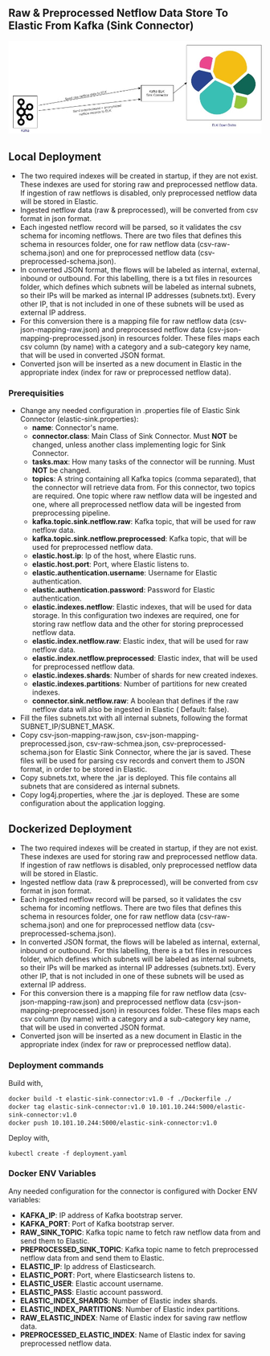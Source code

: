 ## Raw & Preprocessed Netflow Data Store To Elastic From Kafka (Sink Connector)

![](images/kafka-sink-elk.jpg)

## Local Deployment

- The two required indexes will be created in startup, if they are not exist. These indexes are used for storing raw and
  preprocessed netflow data. If ingestion of raw netflows is disabled, only preprocessed netflow data will be stored in
  Elastic.
- Ingested netflow data (raw & preprocessed), will be converted from csv format in json format.
- Each ingested netflow record will be parsed, so it validates the csv schema for incoming netflows. There are two files
  that defines this schema in resources folder, one for raw netflow data (csv-raw-schema.json) and one for preprocessed
  netflow data (csv-preprocessed-schema.json).
- In converted JSON format, the flows will be labeled as internal, external, inbound or outbound. For this labelling,
  there is a txt files in resources folder, which defines which subnets will be labeled as internal subnets, so their
  IPs will be marked as internal IP addresses (subnets.txt). Every other IP, that is not included in one of these
  subnets will be used as external IP address.
- For this conversion there is a mapping file for raw netflow data (csv-json-mapping-raw.json) and preprocessed netflow
  data (csv-json-mapping-preprocessed.json) in resources folder. These files maps each csv column (by name) with a
  category and a sub-category key name, that will be used in converted JSON format.
- Converted json will be inserted as a new document in Elastic in the appropriate index (index for raw or preprocessed
  netflow data).

### Prerequisities

- Change any needed configuration in .properties file of Elastic Sink Connector (elastic-sink.properties):
    - **name**: Connector's name.
    - **connector.class**: Main Class of Sink Connector. Must **NOT** be changed, unless another class implementing
      logic for Sink Connector.
    - **tasks.max**: How many tasks of the connector will be running. Must **NOT** be changed.
    - **topics**: A string containing all Kafka topics (comma separated), that the connector will retrieve data from.
      For this connector, two topics are required. One topic where raw netflow data will be ingested and one, where all
      preprocessed netflow data will be ingested from preprocessing pipeline.
    - **kafka.topic.sink.netflow.raw**: Kafka topic, that will be used for raw netflow data.
    - **kafka.topic.sink.netflow.preprocessed**: Kafka topic, that will be used for preprocessed netflow data.
    - **elastic.host.ip**: Ip of the host, where Elastic runs.
    - **elastic.host.port**: Port, where Elastic listens to.
    - **elastic.authentication.username**: Username for Elastic authentication.
    - **elastic.authentication.password**: Password for Elastic authentication.
    - **elastic.indexes.netflow**: Elastic indexes, that will be used for data storage. In this configuration two
      indexes are required, one for storing raw netflow data and the other for storing preprocessed netflow data.
    - **elastic.index.netflow.raw**: Elastic index, that will be used for raw netflow data.
    - **elastic.index.netflow.preprocessed**: Elastic index, that will be used for preprocessed netflow data.
    - **elastic.indexes.shards**: Number of shards for new created indexes.
    - **elastic.indexes.partitions**: Number of partitions for new created indexes.
    - **connector.sink.netflow.raw**: A boolean that defines if the raw netflow data will also be ingested in Elastic (
      Default: false).
- Fill the files subnets.txt with all internal subnets, following the format SUBNET_IP/SUBNET_MASK.
- Copy csv-json-mapping-raw.json, csv-json-mapping-preprocessed.json, csv-raw-schmea.json, csv-preprocessed-schema.json
  for Elastic Sink Connector, where the jar is saved. These files will be used for parsing csv records and convert them
  to JSON format, in order to be stored in Elastic.
- Copy subnets.txt, where the .jar is deployed. This file contains all subnets that are considered as internal subnets.
- Copy log4j.properties, where the .jar is deployed. These are some configuration about the application logging.

## Dockerized Deployment

- The two required indexes will be created in startup, if they are not exist. These indexes are used for storing raw and
  preprocessed netflow data. If ingestion of raw netflows is disabled, only preprocessed netflow data will be stored in
  Elastic.
- Ingested netflow data (raw & preprocessed), will be converted from csv format in json format.
- Each ingested netflow record will be parsed, so it validates the csv schema for incoming netflows. There are two files
  that defines this schema in resources folder, one for raw netflow data (csv-raw-schema.json) and one for preprocessed
  netflow data (csv-preprocessed-schema.json).
- In converted JSON format, the flows will be labeled as internal, external, inbound or outbound. For this labelling,
  there is a txt files in resources folder, which defines which subnets will be labeled as internal subnets, so their
  IPs will be marked as internal IP addresses (subnets.txt). Every other IP, that is not included in one of these
  subnets will be used as external IP address.
- For this conversion there is a mapping file for raw netflow data (csv-json-mapping-raw.json) and preprocessed netflow
  data (csv-json-mapping-preprocessed.json) in resources folder. These files maps each csv column (by name) with a
  category and a sub-category key name, that will be used in converted JSON format.
- Converted json will be inserted as a new document in Elastic in the appropriate index (index for raw or preprocessed
  netflow data).

### Deployment commands

Build with,

```
docker build -t elastic-sink-connector:v1.0 -f ./Dockerfile ./
docker tag elastic-sink-connector:v1.0 10.101.10.244:5000/elastic-sink-connector:v1.0
docker push 10.101.10.244:5000/elastic-sink-connector:v1.0
```

Deploy with,

```
kubectl create -f deployment.yaml
```

### Docker ENV Variables

Any needed configuration for the connector is configured with Docker ENV variables:

- **KAFKA_IP**: IP address of Kafka bootstrap server.
- **KAFKA_PORT**: Port of Kafka bootstrap server.
- **RAW_SINK_TOPIC**: Kafka topic name to fetch raw netflow data from and send them to Elastic.
- **PREPROCESSED_SINK_TOPIC**: Kafka topic name to fetch preprocessed netflow data from and send them to Elastic.
- **ELASTIC_IP**: Ip address of Elasticsearch.
- **ELASTIC_PORT**: Port, where Elasticsearch listens to.
- **ELASTIC_USER**: Elastic account username.
- **ELASTIC_PASS**: Elastic account password.
- **ELASTIC_INDEX_SHARDS**: Number of Elastic index shards.
- **ELASTIC_INDEX_PARTITIONS**: Number of Elastic index partitions.
- **RAW_ELASTIC_INDEX**: Name of Elastic index for saving raw netflow data.
- **PREPROCESSED_ELASTIC_INDEX**: Name of Elastic index for saving preprocessed netflow data.